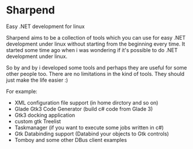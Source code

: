 Sharpend
========

Easy .NET development for linux

Sharpend aims to be a collection of tools which you can use for easy .NET development under linux without 
starting from the beginning every time.
It started some time ago when i was wondering if it's possible to do .NET development under linux.

So by and by i developed some tools and perhaps they are useful for some other people too.
There are no limitations in the kind of tools. They should just make the life easier :)

For example:

- XML configuration file support (in home dirctory and so on)
- Glade Gtk3 Code Generator (build c# code from Glade 3)
- Gtk3 docking application
- custom gtk Treelist
- Taskmanager (if you want to execute some jobs written in c#)
- Gtk Databinding support (Databind your objects to Gtk controls)
- Tomboy and some other DBus client examples